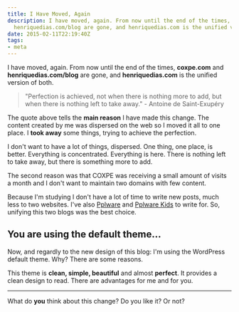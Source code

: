 ```yaml
---
title: I Have Moved, Again
description: I have moved, again. From now until the end of the times, coxpe.com and
  henriquedias.com/blog are gone, and henriquedias.com is the unified version of both.
date: 2015-02-11T22:19:40Z
tags:
- meta
---
```


I have moved, again. From now until the end of the times, **coxpe.com** and **henriquedias.com/blog** are gone, and **henriquedias.com** is the unified version of both.

<!--more-->

> "Perfection is achieved, not when there is nothing more to add, but when there is nothing left to take away." - Antoine de Saint-Exupéry

The quote above tells the **main reason** I have made this change. The content created by me was dispersed on the web so I moved it all to one place. I **took away** some things, trying to achieve the perfection.

I don't want to have a lot of things, dispersed. One thing, one place, is better. Everything is concentrated. Everything is here. There is nothing left to take away, but there is something more to add.

The second reason was that COXPE was receiving a small amount of visits a month and I don't want to maintain two domains with few content.

Because I'm studying I don't have a lot of time to write new posts, much less to two websites. I've also [Pplware](http://pplware.com) and [Pplware Kids](http://kids.pplware.com) to write for. So, unifying this two blogs was the best choice.

## You are using the default theme...

Now, and regardly to the new design of this blog: I'm using the WordPress default theme. Why? There are some reasons.

This theme is **clean, simple, beautiful** and almost **perfect**. It provides a clean design to read. There are advantages for me and for you.

* * *


What do **you** think about this change? Do you like it? Or not?
